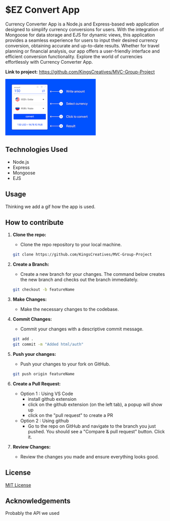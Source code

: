 # $EZ Convert App
Currency Converter App is a Node.js and Express-based web application designed to simplify currency conversions for users. With the integration of Mongoose for data storage and EJS for dynamic views, this application provides a seamless experience for users to input their desired currency conversion, obtaining accurate and up-to-date results. Whether for travel planning or financial analysis, our app offers a user-friendly interface and efficient conversion functionality. Explore the world of currencies effortlessly with Currency Converter App.

**Link to project:** https://github.com/KingsCreatives/MVC-Group-Project

![Alt text](download.png)

## Technologies Used
- Node.js
- Express
- Mongoose
- EJS

## Usage
Thinking we add a gif how the app is used.

## How to contribute

1. **Clone the repo:**
   - Clone the repo repository to your local machine.

   ```bash
   git clone https://github.com/KingsCreatives/MVC-Group-Project
   ```

2. **Create a Branch:**
   - Create a new branch for your changes. The command below creates the new branch and checks out the branch immediately.

   ```bash
   git checkout -b featureName
   ```

3. **Make Changes:**
   - Make the necessary changes to the codebase.

4. **Commit Changes:**
   - Commit your changes with a descriptive commit message.

   ```bash
   git add .
   git commit -m "Added html/auth"
   ```

5. **Push your changes:**
   - Push your changes to your fork on GitHub.

   ```bash
   git push origin featureName
   ```

6. **Create a Pull Request:**
   - Option 1 : Using VS Code
      - install github extension
      - click on the github extension (on the left tab), a popup will show up
      - click on the "pull request" to create a PR
   - Option 2 : Using github 
     - Go to the repo on GitHub and navigate to the branch you just pushed. You should see a "Compare & pull request" button. Click it.

7. **Review Changes:**
   - Review the changes you made and ensure everything looks good.


## License
[MIT License](https://choosealicense.com/licenses/mit/)

## Acknowledgements
Probably the API we used
